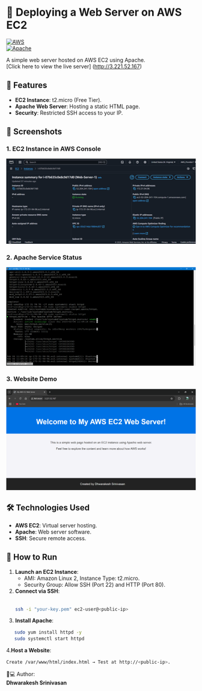 # 🚀 Deploying a Web Server on AWS EC2  

[![AWS](https://img.shields.io/badge/AWS-FF9900?style=for-the-badge&logo=amazonaws&logoColor=white)](https://aws.amazon.com)  
[![Apache](https://img.shields.io/badge/Apache-D22128?style=for-the-badge&logo=apache&logoColor=white)](https://httpd.apache.org)  

A simple web server hosted on AWS EC2 using Apache.  
[Click here to view the live server] (http://3.221.52.167)

## 🌟 Features  
- **EC2 Instance**: t2.micro (Free Tier).  
- **Apache Web Server**: Hosting a static HTML page.  
- **Security**: Restricted SSH access to your IP.  

## 📸 Screenshots  
### 1. EC2 Instance in AWS Console  
![EC2 Instance](assets/EC2_Instance_in_AWS_Console.png)  

### 2. Apache Service Status  
![Apache Status](assets/Apache_Service_Status.png)  

### 3. Website Demo  
![Website](assets/Website_Demo.png)  

## 🛠️ Technologies Used  
- **AWS EC2**: Virtual server hosting.  
- **Apache**: Web server software.  
- **SSH**: Secure remote access.  

## 🚀 How to Run  
1. **Launch an EC2 Instance**:  
   - AMI: Amazon Linux 2, Instance Type: t2.micro.  
   - Security Group: Allow SSH (Port 22) and HTTP (Port 80).  
2. **Connect via SSH**:  
   ```bash  

   ssh -i "your-key.pem" ec2-user@<public-ip>  
   ```
3. **Install Apache**:
```bash
   sudo yum install httpd -y  
   sudo systemctl start httpd
```
4.**Host a Website**:
```bash
Create /var/www/html/index.html → Test at http://<public-ip>.
```


👨💻 Author:  
  **Dhwarakesh Srinivasan**
